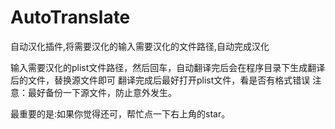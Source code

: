 # AutoTranslate
自动汉化插件,将需要汉化的输入需要汉化的文件路径,自动完成汉化

输入需要汉化的plist文件路径，然后回车，自动翻译完后会在程序目录下生成翻译后的文件，替换源文件即可
翻译完成后最好打开plist文件，看是否有格式错误
注意：最好备份一下源文件，防止意外发生。

最重要的是:如果你觉得还可，帮忙点一下右上角的star。
